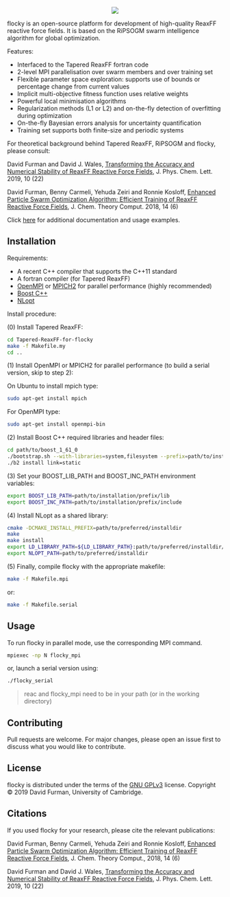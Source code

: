 <p align="center">
  <img src="https://github.com/df398/flocky/blob/master/flocky-logo.jpg">
</p>

flocky is an open-source platform for development of high-quality ReaxFF reactive force fields. It is based on the RiPSOGM swarm intelligence algorithm for global optimization.

Features:

* Interfaced to the Tapered ReaxFF fortran code
* 2-level MPI parallelisation over swarm members and over training set
* Flexible parameter space exploration: supports use of bounds or percentage change from current values
* Implicit multi-objective fitness function uses relative weights
* Powerful local minimisation algorithms
* Regularization methods (L1 or L2) and on-the-fly detection of overfitting during optimization
* On-the-fly Bayesian errors analysis for uncertainty quantification
* Training set supports both finite-size and periodic systems


For theoretical background behind Tapered ReaxFF, RiPSOGM and flocky, please consult:

David Furman and David J. Wales,
[Transforming the Accuracy and Numerical Stability of ReaxFF Reactive Force Fields](https://pubs.acs.org/doi/abs/10.1021/acs.jpclett.9b02810),
J. Phys. Chem. Lett. 2019, 10 (22)

David Furman, Benny Carmeli, Yehuda Zeiri and Ronnie Kosloff,
[Enhanced Particle Swarm Optimization Algorithm: Efficient Training of ReaxFF Reactive Force Fields](https://pubs.acs.org/doi/10.1021/acs.jctc.7b01272),
J. Chem. Theory Comput. 2018, 14 (6)

Click [here](https://df398.github.io/flocky/) for additional documentation and usage examples.


## Installation
Requirements:

* A recent C++ compiler that supports the C++11 standard
* A fortran compiler (for Tapered ReaxFF)
* [OpenMPI](https://www.open-mpi.org/) or [MPICH2](https://www.mpich.org/) for parallel performance (highly recommended)
* [Boost C++](https://www.boost.org/)
* [NLopt](https://github.com/stevengj/nlopt)

Install procedure:

(0) Install Tapered ReaxFF:

```bash
cd Tapered-ReaxFF-for-flocky
make -f Makefile.my
cd ..
```

(1) Install OpenMPI or MPICH2 for parallel performance (to build a serial version, skip to step 2):

On Ubuntu to install mpich type:
```bash
sudo apt-get install mpich
```

For OpenMPI type:
```bash
sudo apt-get install openmpi-bin
```

(2) Install Boost C++ required libraries and header files:
```bash
cd path/to/boost_1_61_0
./bootstrap.sh --with-libraries=system,filesystem --prefix=path/to/installation/prefix
./b2 install link=static
```

(3) Set your BOOST_LIB_PATH and BOOST_INC_PATH environment variables:
```bash
export BOOST_LIB_PATH=path/to/installation/prefix/lib
export BOOST_INC_PATH=path/to/installation/prefix/include
```

(4) Install NLopt as a shared library:
```bash
cmake -DCMAKE_INSTALL_PREFIX=path/to/preferred/installdir
make
make install
export LD_LIBRARY_PATH=${LD_LIBRARY_PATH}:path/to/preferred/installdir/lib
export NLOPT_PATH=path/to/preferred/installdir
```

(5) Finally, compile flocky with the appropriate makefile:
```bash
make -f Makefile.mpi
```
or:
```bash
make -f Makefile.serial
```

## Usage
To run flocky in parallel mode, use the corresponding MPI command.
```bash
mpiexec -np N flocky_mpi
```
or, launch a serial version using:
```bash
./flocky_serial
```
> reac and flocky_mpi need to be in your path (or in the working directory)

## Contributing
Pull requests are welcome. For major changes, please open an issue first to discuss what you would like to contribute.

## License
flocky is distributed under the terms of the [GNU GPLv3](https://choosealicense.com/licenses/gpl-3.0/) license.
Copyright © 2019 David Furman, University of Cambridge.

## Citations
If you used flocky for your research, please cite the relevant publications:

David Furman, Benny Carmeli, Yehuda Zeiri and Ronnie Kosloff,
[Enhanced Particle Swarm Optimization Algorithm: Efficient Training of ReaxFF Reactive Force Fields](https://pubs.acs.org/doi/10.1021/acs.jctc.7b01272),
J. Chem. Theory Comput., 2018, 14 (6)

David Furman and David J. Wales,
[Transforming the Accuracy and Numerical Stability of ReaxFF Reactive Force Fields](https://pubs.acs.org/doi/abs/10.1021/acs.jpclett.9b02810),
J. Phys. Chem. Lett. 2019, 10 (22)


